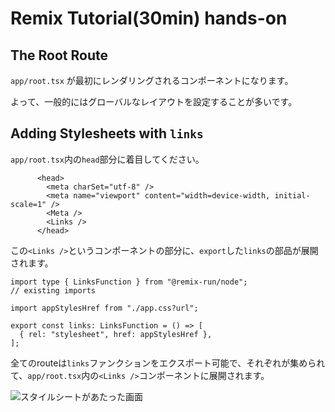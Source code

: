 # Remix Tutorial(30min) hands-on

## The Root Route

`app/root.tsx` が最初にレンダリングされるコンポーネントになります。

よって、一般的にはグローバルなレイアウトを設定することが多いです。

## Adding Stylesheets with `links`

`app/root.tsx`内の`head`部分に着目してください。

```
      <head>
        <meta charSet="utf-8" />
        <meta name="viewport" content="width=device-width, initial-scale=1" />
        <Meta />
        <Links />
      </head>
```

この`<Links />`というコンポーネントの部分に、`export`した`links`の部品が展開されます。

```
import type { LinksFunction } from "@remix-run/node";
// existing imports

import appStylesHref from "./app.css?url";

export const links: LinksFunction = () => [
  { rel: "stylesheet", href: appStylesHref },
];
```

全てのrouteは`links`ファンクションをエクスポート可能で、それぞれが集められて、`app/root.tsx`内の`<Links />`コンポーネントに展開されます。

![スタイルシートがあたった画面](https://remix.run/docs-images/contacts/04.webp)

